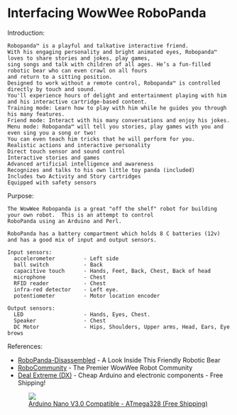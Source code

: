 Interfacing WowWee RoboPanda
=========

Introduction:

    Robopanda™ is a playful and talkative interactive friend. 
    With his engaging personality and bright animated eyes, Robopanda™ loves to share stories and jokes, play games, 
    sing songs and talk with children of all ages. He’s a fun-filled robotic bear who can even crawl on all fours 
    and return to a sitting position.
    Designed to work without a remote control, Robopanda™ is controlled directly by touch and sound. 
    You'll experience hours of delight and entertainment playing with him and his interactive cartridge-based content.
    Training mode: Learn how to play with him while he guides you through his many features.
    Friend mode: Interact with his many conversations and enjoy his jokes.
    Menu mode: Robopanda™ will tell you stories, play games with you and even sing you a song or two! 
    You can even teach him tricks that he will perform for you.
    Realistic actions and interactive personality
    Direct touch sensor and sound control
    Interactive stories and games
    Advanced artificial intelligence and awareness
    Recognizes and talks to his own little toy panda (included)
    Includes two Activity and Story cartridges
    Equipped with safety sensors

Purpose:

    The WowWee Robopanda is a great "off the shelf" robot for building your own robot.  This is an attempt to control
    RoboPanda using an Arduino and Perl.
    
    RoboPanda has a battery compartment which holds 8 C batteries (12v) and has a good mix of input and output sensors.
    
    Input sensors:
      accelerometer         - Left side
      ball switch           - Back
      capacitive touch      - Hands, Feet, Back, Chest, Back of head
      microphone            - Chest
      RFID reader           - Chest
      infra-red detector    - Left eye.
      potentiometer         - Motor location encoder
    
    Output sensors:
      LED                   - Hands, Eyes, Chest.  
      Speaker               - Chest
      DC Motor              - Hips, Shoulders, Upper arms, Head, Ears, Eye brows

      
References:

<ul>
  <li>
    <a href="http://www.robocommunity.com/article/12977/RoboPanda-Disassembled---A-Look-Inside-This-Friendly-Robotic-Bear/?textpage=11">RoboPanda-Disassembled</a> - A Look Inside This Friendly Robotic Bear
  </li>
  <li>
    <a href="http://www.robocommunity.com/">RoboCommunity</a> - The Premier WowWee Robot Community
  </li>
  <li>
    <a href="http://dx.com/c/electrical-tools-499/arduino-scm-supplies-436?Utm_rid=24251910&Utm_source=affiliate">Deal Extreme (DX)</a> - Cheap Arduino and electronic components - Free Shipping!
  </li>
<ul>

<a href="http://dx.com/p/118037?Utm_rid=24251910&Utm_source=affiliate">
  <img src="http://img.dxcdn.com/productimages/sku_118037_3_small.jpg" />
  <br />
  Arduino Nano V3.0 Compatible - ATmega328 (Free Shipping)
</a>
